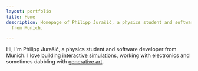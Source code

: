 ```yaml
---
layout: portfolio
title: Home
description: Homepage of Philipp Jurašić, a physics student and software developer
  from Munich.

---
```

Hi, I'm Philipp Jurašić, a physics student and software developer from Munich. I love building [interactive simulations](https://jurasic.dev/optics/ "Optics simulator"), working with electronics and sometimes dabbling with [generative art](https://jurasic.dev/emergent_behaviour/).